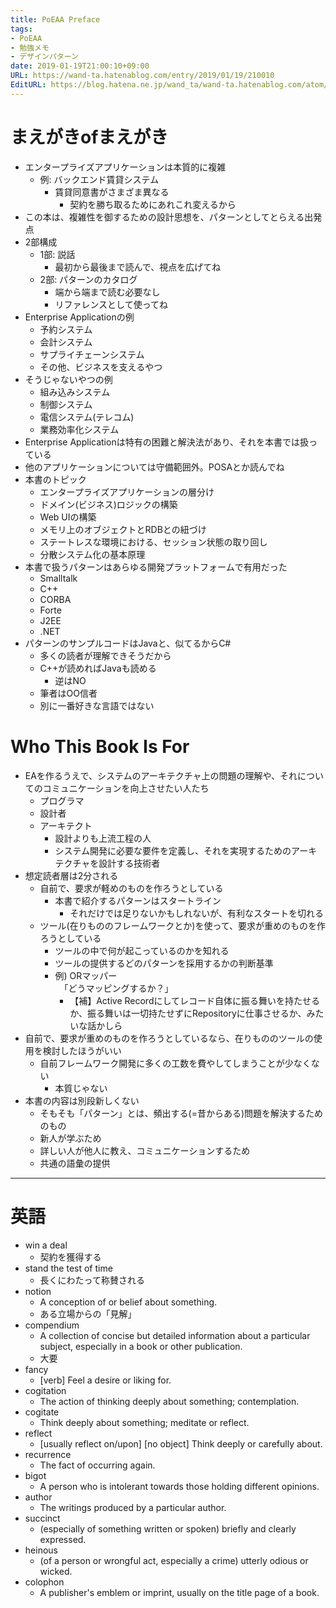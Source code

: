 ```yaml
---
title: PoEAA Preface
tags:
- PoEAA
- 勉強メモ
- デザインパターン
date: 2019-01-19T21:00:10+09:00
URL: https://wand-ta.hatenablog.com/entry/2019/01/19/210010
EditURL: https://blog.hatena.ne.jp/wand_ta/wand-ta.hatenablog.com/atom/entry/10257846132709412543
---
```




# まえがきofまえがき

- エンタープライズアプリケーションは本質的に複雑
    - 例: バックエンド賃貸システム
        - 賃貸同意書がさまざま異なる
            - 契約を勝ち取るためにあれこれ変えるから
- この本は、複雑性を御するための設計思想を、パターンとしてとらえる出発点
- 2部構成
    - 1部: 説話
        - 最初から最後まで読んで、視点を広げてね
    - 2部: パターンのカタログ
        - 端から端まで読む必要なし
        - リファレンスとして使ってね
- Enterprise Applicationの例
    - 予約システム
    - 会計システム
    - サプライチェーンシステム
    - その他、ビジネスを支えるやつ
- そうじゃないやつの例
    - 組み込みシステム
    - 制御システム
    - 電信システム(テレコム)
    - 業務効率化システム
- Enterprise Applicationは特有の困難と解決法があり、それを本書では扱っている
- 他のアプリケーションについては守備範囲外。POSAとか読んでね
- 本書のトピック
    - エンタープライズアプリケーションの層分け
    - ドメイン(ビジネス)ロジックの構築
    - Web UIの構築
    - メモリ上のオブジェクトとRDBとの紐づけ
    - ステートレスな環境における、セッション状態の取り回し
    - 分散システム化の基本原理
- 本書で扱うパターンはあらゆる開発プラットフォームで有用だった
    - Smalltalk
    - C++
    - CORBA
    - Forte
    - J2EE
    - .NET
- パターンのサンプルコードはJavaと、似てるからC#
    - 多くの読者が理解できそうだから
    - C++が読めればJavaも読める
        - 逆はNO
    - 筆者はOO信者
    - 別に一番好きな言語ではない


# Who This Book Is For

- EAを作るうえで、システムのアーキテクチャ上の問題の理解や、それについてのコミュニケーションを向上させたい人たち
    - プログラマ
    - 設計者
    - アーキテクト
        - 設計よりも上流工程の人
        - システム開発に必要な要件を定義し、それを実現するためのアーキテクチャを設計する技術者
- 想定読者層は2分される
    - 自前で、要求が軽めのものを作ろうとしている
        - 本書で紹介するパターンはスタートライン
            - それだけでは足りないかもしれないが、有利なスタートを切れる
    - ツール(在りもののフレームワークとか)を使って、要求が重めのものを作ろうとしている
        - ツールの中で何が起こっているのかを知れる
        - ツールの提供するどのパターンを採用するかの判断基準
        - 例) ORマッパー  
        　「どうマッピングするか？」
            - 【補】Active Recordにしてレコード自体に振る舞いを持たせるか、振る舞いは一切持たせずにRepositoryに仕事させるか、みたいな話かしら
- 自前で、要求が重めのものを作ろうとしているなら、在りもののツールの使用を検討したほうがいい
    - 自前フレームワーク開発に多くの工数を費やしてしまうことが少なくない
        - 本質じゃない
- 本書の内容は別段新しくない
    - そもそも「パターン」とは、頻出する(=昔からある)問題を解決するためのもの
    - 新人が学ぶため
    - 詳しい人が他人に教え、コミュニケーションするため
    - 共通の語彙の提供




----------------------------------------

# 英語

- win a deal
    - 契約を獲得する
- stand the test of time
    - 長くにわたって称賛される
- notion
    - A conception of or belief about something.
    - ある立場からの「見解」
- compendium
    - A collection of concise but detailed information about a particular subject, especially in a book or other publication.
    - 大要
- fancy
    - [verb] Feel a desire or liking for.
- cogitation
    - The action of thinking deeply about something; contemplation.
- cogitate
    - Think deeply about something; meditate or reflect.
- reflect
    - [usually reflect on/upon] [no object] Think deeply or carefully about.
- recurrence
    - The fact of occurring again.
- bigot
    - A person who is intolerant towards those holding different opinions.
- author
    - The writings produced by a particular author.
- succinct
    - (especially of something written or spoken) briefly and clearly expressed.
- heinous
    - (of a person or wrongful act, especially a crime) utterly odious or wicked.
- colophon
    - A publisher's emblem or imprint, usually on the title page of a book.
